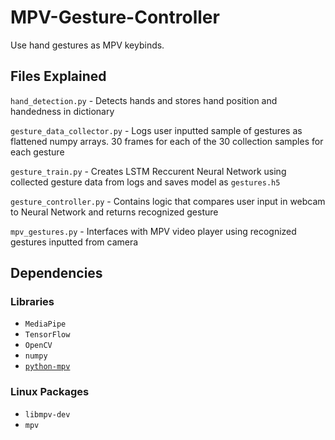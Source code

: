 # MPV-Gesture-Controller
Use hand gestures as MPV keybinds.

## Files Explained
`hand_detection.py` - Detects hands and stores hand position and handedness in dictionary

`gesture_data_collector.py` - Logs user inputted sample of gestures as flattened numpy arrays. 30 frames for each of the 30 collection samples for each gesture

`gesture_train.py` - Creates LSTM Reccurent Neural Network using collected gesture data from logs and saves model as `gestures.h5`

`gesture_controller.py` - Contains logic that compares user input in webcam to Neural Network and returns recognized gesture

`mpv_gestures.py` - Interfaces with MPV video player using recognized gestures inputted from camera

## Dependencies
### Libraries
- `MediaPipe`
- `TensorFlow`
- `OpenCV`
- `numpy`
- [`python-mpv`](https://github.com/jaseg/python-mpv/)

### Linux Packages
- `libmpv-dev`
- `mpv`





